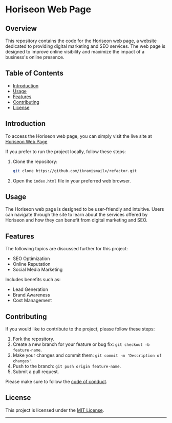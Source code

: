 # Horiseon Web Page

## Overview

This repository contains the code for the Horiseon web page, a website dedicated to providing digital marketing and SEO services. The web page is designed to improve online visibility and maximize the impact of a business's online presence.

## Table of Contents

- [Introduction](#introduction)
- [Usage](#usage)
- [Features](#features)
- [Contributing](#contributing)
- [License](#license)

## Introduction

To access the Horiseon web page, you can simply visit the live site at [Horiseon Web Page](index.html)

If you prefer to run the project locally, follow these steps:

1. Clone the repository:

    ```bash
    git clone https://github.com/ikramismailx/refactor.git
    ```

2. Open the `index.html` file in your preferred web browser.

## Usage

The Horiseon web page is designed to be user-friendly and intuitive. Users can navigate through the site to learn about the services offered by Horiseon and how they can benefit from digital marketing and SEO.

## Features
The following topics are discussed further for this project:

- SEO Optimization
- Online Reputation
- Social Media Marketing

Includes benefits such as:
- Lead Generation
- Brand Awareness
- Cost Management 

## Contributing

If you would like to contribute to the project, please follow these steps:

1. Fork the repository.
2. Create a new branch for your feature or bug fix: `git checkout -b feature-name`.
3. Make your changes and commit them: `git commit -m 'Description of changes'`.
4. Push to the branch: `git push origin feature-name`.
5. Submit a pull request.

Please make sure to follow the [code of conduct](CODE_OF_CONDUCT.md).

## License

This project is licensed under the [MIT License](LICENSE).

---


